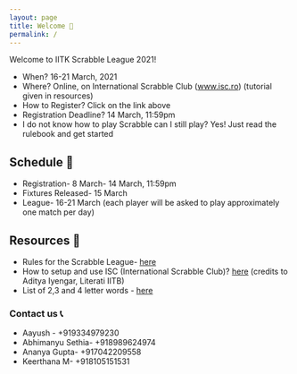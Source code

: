 ```yaml
---
layout: page
title: Welcome 👋
permalink: /
---
```


Welcome to IITK Scrabble League 2021! 

* When? 16-21 March, 2021
* Where? Online, on International Scrabble Club (www.isc.ro) (tutorial given in resources)
* How to Register? Click on the link above
* Registration Deadline? 14 March, 11:59pm
* I do not know how to play Scrabble can I still play? Yes! Just read the rulebook and get started  


## Schedule :calendar:

* Registration- 8 March- 14 March, 11:59pm
* Fixtures Released- 15 March
* League- 16-21 March (each player will be asked to play approximately one match per day)

## Resources  :paperclip:

* Rules for the Scrabble League-  [here](https://docs.google.com/document/d/1hKNCfSLIXS7O-v_R064xlL_wCHoGIMung3JVVardHrk/edit?usp=sharing)
* How to setup and use ISC (International Scrabble Club)? [here](https://docs.google.com/document/d/1LPLHTG6BIu9DHoJsEBOkqj2PxeOiJTp4Ay-pL4oeMg4/edit?usp=sharing) (credits to Aditya Iyengar, Literati IITB)  
* List of 2,3 and 4 letter words - [here](https://isc.ro/en/commands/lists.html)

### Contact us  :telephone_receiver:

* Aayush - +919334979230
* Abhimanyu Sethia- +918989624974
* Ananya Gupta- +917042209558
* Keerthana M- +918105151531

